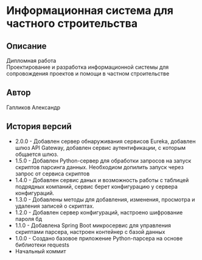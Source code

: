 # Информационная система для частного строительства

## Описание

Дипломная работа \
Проектирование и разработка информационной системы для сопровождения проектов и помощи 
в частном строительстве

## Автор

Гапликов Александр

## История версий

*  2.0.0 - Добавлен сервер обнаруживания сервисов Eureka, добавлен шлюз API Gateway, добавлен сервис аутентификации, с которым общается шлюз. 
*  1.5.0 - Добавлен Python-сервер для обработки запросов на запуск скриптов парсинга данных. Необходиом допилить запуск через запрос от сервиса скриптов
*  1.4.0 - Добавлен сервис даных и возможность работы с таблицей подрядных компаний, сервис берет конфигурацию у сервера конфигураций.
*  1.3.0 - Добавлены методы для добавления, изменения, просмотра и удаления записей о скриптах.
*  1.2.0 - Добавлен сервер конфигураций, настроено шифрование пароля бд
*  1.1.0 - Добавлена Spring Boot микросервис для управления скриптами парсера, настроен контейнер с базой данных 
*  1.0.0 - Создано базовое приложение Python-парсера на основе библиотеки requests
*  Начальный коммит
